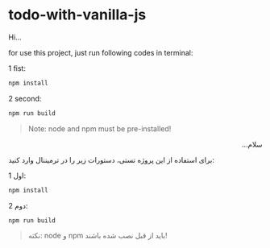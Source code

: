 # todo-with-vanilla-js
Hi...

for use this project, just run following codes in terminal:

1 fist:
```bash
npm install
```
2 second:
```bash
npm run build
```
> Note: node and npm must be pre-installed!




<p dir="rtl">سلام...</p>

برای استفاده از این پروژه تستی، دستورات زیر را در ترمیننال وارد کنید:

1 اول:
```bash
npm install
```
2 دوم:
```bash
npm run build
```
> نکته: node و npm باید از قبل نصب شده باشند!
